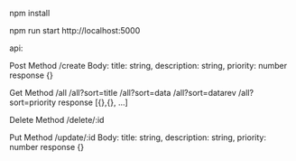 

npm install

npm run start
http://localhost:5000

api:

Post Method
/create
Body:   title: string, description: string, priority: number
response {}

Get Method
/all
/all?sort=title
/all?sort=data
/all?sort=datarev
/all?sort=priority
response [{},{}, ...]

Delete Method
/delete/:id

Put Method
/update/:id
Body:   title: string, description: string, priority: number
response {}




